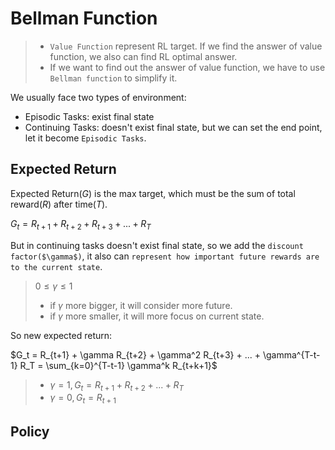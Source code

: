 # Bellman Function
> * `Value Function` represent RL target. If we find the answer of value function, we also can find RL optimal answer.
> * If we want to find out the answer of value function, we have to use `Bellman function` to simplify it.

We usually face two types of environment:
* Episodic Tasks: exist final state
* Continuing Tasks: doesn't exist final state, but we can set the end point, let it become `Episodic Tasks`.

## Expected Return 
Expected Return($G$) is the max target, which must be the sum of total reward($R$) after time($T$).

$G_t = R_{t+1} + R_{t+2} +R_{t+3} + ... + R_T$

But in continuing tasks doesn't exist final state, so we add the `discount factor($\gamma$)`, it also can `represent how important future rewards are to the current state`.
> $0 \le \gamma \le 1$
> * if $\gamma$ more bigger, it will consider more future.
> * if $\gamma$ more smaller, it will more focus on current state.

So new expected return:

$G_t = R_{t+1} + \gamma R_{t+2} + \gamma^2 R_{t+3} + ... + \gamma^{T-t-1} R_T = \sum_{k=0}^{T-t-1} \gamma^k R_{t+k+1}$

> * $\gamma = 1, G_t = R_{t+1} + R_{t+2}+ ... + R_T$
> * $\gamma = 0, G_t = R_{t+1}$

## Policy

